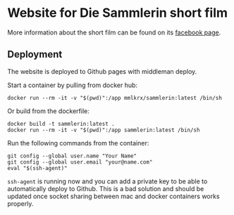 # Website for Die Sammlerin short film

More information about the short film can be found on its [facebook page](https://facebook.com/diesammlerin).

## Deployment

The website is deployed to Github pages with middleman deploy.

Start a container by pulling from docker hub:

```shell
docker run --rm -it -v "$(pwd)":/app mmlkrx/sammlerin:latest /bin/sh
```

Or build from the dockerfile:

```shell
docker build -t sammlerin:latest .
docker run --rm -it -v "$(pwd)":/app sammlerin:latest /bin/sh
```

Run the following commands from the container:

```shell
git config --global user.name "Your Name"
git config --global user.email "your@name.com"
eval "$(ssh-agent)"
```

`ssh-agent` is running now and you can add a private key to be able to automatically deploy to Github. This is a bad solution and should be updated once socket sharing between mac and docker containers works properly.
